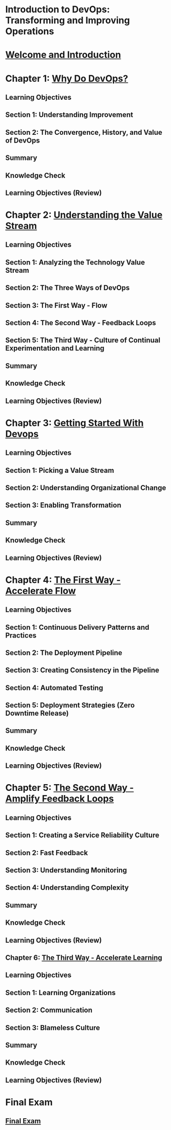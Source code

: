 Introduction to DevOps: Transforming and Improving Operations
=============================================================

# [Welcome and Introduction](./ch00-Introduction.md)

# Chapter 1: [Why Do DevOps?](./ch01-WhyDoDevOps.md)
## Learning Objectives
## Section 1: Understanding Improvement
## Section 2: The Convergence, History, and Value of DevOps
## Summary
## Knowledge Check
## Learning Objectives (Review)

# Chapter 2: [Understanding the Value Stream](./ch02-ValueStream.md)
## Learning Objectives
## Section 1: Analyzing the Technology Value Stream
## Section 2: The Three Ways of DevOps
## Section 3: The First Way - Flow
## Section 4: The Second Way - Feedback Loops
## Section 5: The Third Way - Culture of Continual Experimentation and Learning
## Summary
## Knowledge Check
## Learning Objectives (Review)

# Chapter 3: [Getting Started With Devops](./ch03-StartDevOps.md)
## Learning Objectives
## Section 1: Picking a Value Stream
## Section 2: Understanding Organizational Change
## Section 3: Enabling Transformation
## Summary
## Knowledge Check
## Learning Objectives (Review)

# Chapter 4: [The First Way - Accelerate Flow](./ch04-AccelerateFlow.md)
## Learning Objectives
## Section 1: Continuous Delivery Patterns and Practices
## Section 2: The Deployment Pipeline
## Section 3: Creating Consistency in the Pipeline
## Section 4: Automated Testing
## Section 5: Deployment Strategies (Zero Downtime Release)
## Summary
## Knowledge Check
## Learning Objectives (Review)

# Chapter 5: [The Second Way - Amplify Feedback Loops](./ch05-FeedbackLoop.md)
## Learning Objectives
## Section 1: Creating a Service Reliability Culture
## Section 2: Fast Feedback
## Section 3: Understanding Monitoring
## Section 4: Understanding Complexity
## Summary
## Knowledge Check
## Learning Objectives (Review)

## Chapter 6: [The Third Way - Accelerate Learning](./ch06-AcceleratLearning.md)
## Learning Objectives
## Section 1: Learning Organizations
## Section 2: Communication
## Section 3: Blameless Culture
## Summary
## Knowledge Check
## Learning Objectives (Review)

# Final Exam
## [Final Exam](./finalExam.md)
